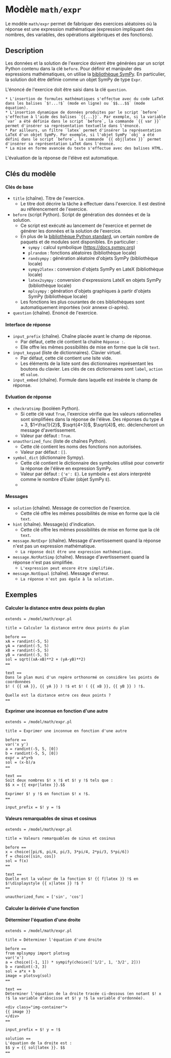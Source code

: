 # Modèle `math/expr`

Le modèle `math/expr` permet de fabriquer des exercices aléatoires où la réponse est une expression mathématique (expression impliquant des nombres, des variables, des opérations algébriques et des fonctions).

## Description

Les données et la solution de l'exercice doivent être générées par un script Python contenu dans la clé `before`. Pour définir et manipuler des expressions mathématiques, on utilise la [bibliothèque SymPy](https://www.sympy.org/en/index.html). En particulier, la solution doit être définie comme un objet SymPy de type `Expr`.

L'énoncé de l'exercice doit être saisi dans la clé `question`.

    * L'insertion de formules mathématiques s'effectue avec du code LaTeX dans les balises `$!...!$` (mode en ligne) ou `$$...$$` (mode équation).
    * L'insertion dynamique de données produites par le script `before` s'effectue à l'aide des balises `{{...}}`. Par exemple, si la variable `var` a été définie dans le script `before`, la commande `{{ var }}` permet d'insérer sa représentation textuelle dans l'énoncé.
    * Par ailleurs, un filtre `latex` permet d'insérer la représentation LaTeX d'un objet SymPy. Par exemple, si l'objet SymPy `obj` a été défini dans le script `before`, la commande `{{ obj|latex }}` permet d'insérer sa représentation LaTeX dans l'énoncé.
    * La mise en forme avancée du texte s'effectue avec des balises HTML.

L'évaluation de la réponse de l'élève est automatique.


## Clés du modèle

#### Clés de base
* `title` (chaîne). Titre de l'exercice.
    * Le titre doit décrire la tâche à effectuer dans l'exercice. Il est destiné au référencement de l'exercice.
* `before` (script Python). Script de génération des données et de la solution.
    * Ce script est exécuté au lancement de l'exercice et permet de générer les données et la solution de l'exercice.
    * En plus de la [bibliothèque Python standard](https://docs.python.org/fr/3/library/index.html), un certain nombre de paquets et de modules sont disponibles. En particulier :
        * `sympy` : calcul symbolique (https://docs.sympy.org)
        * `plrandom` : fonctions aléatoires (bibliothèque locale)
        * `randsympy` : génération aléatoire d'objets SymPy (bibliothèque locale)
        * `sympy2latex` : conversion d'objets SymPy en LateX (bibliothèque locale)
        * `latex2sympy` : conversion d'expressions LateX en objets SymPy (bibliothèque locale)
        * `mplsympy` : génération d'objets graphiques à partir d'objets SymPy (bibliothèque locale)
    * Les fonctions les plus courantes de ces bibliothèques sont automatiquement importées (voir annexe ci-après).
* `question` (chaîne). Enoncé de l'exercice. 


#### Interface de réponse
* `input_prefix` (chaîne). Chaîne placée avant le champ de réponse. 
    * Par défaut, cette clé contient la chaîne `Réponse :`. 
    * Elle offre les mêmes possibilités de mise en forme que la clé `text`.
* `input_keypad` (liste de dictionnaires). Clavier virtuel. 
    * Par défaut, cette clé contient une lsite vide. 
    * Les éléments de la liste sont des dictionnaires représentant les boutons du clavier. Les clés de ces dictionnaires sont `label`, `action` et `value`.
* `input_embed` (chaîne). Formule dans laquelle est insérée le champ de réponse. 

#### Evluation de réponse
* `checkratsimp` (booléen Python). 
    * Si cette clé vaut `True`, l'exercice vérifie que les valeurs rationnelles sont simplifiées dans la réponse de l'élève. Des réponses du type $4+3$, $1+\fra{1}{2}$, $\sqrt{4+3}$, $\sqrt{4}$, etc. déclencheront un message d'avertissement.
    * Valeur par défaut : `True`.
* `unauthorized_func` (liste de chaînes Python). 
    * Cette clé contient les noms des fonctions non autorisées.
    * Valeur par défaut : `[]`.
* `symbol_dict` (dictionnaire Sympy). 
    * Cette clé contient le dictionnaire des symboles utilisé pour convertir la réponse de l'élève en expression SymPy.
    * Valeur par défaut : `{'e': E}`. Le symbole `e` est alors interprété comme le nombre d'Euler (objet SymPy `E`).
    * 
#### Messages
* `solution` (chaîne). Message de correction de l'exercice.
    * Cette clé offre les mêmes possibilités de mise en forme que la clé `text`.
* `hint` (chaîne). Message(s) d'indication.
    * Cette clé offre les mêmes possibilités de mise en forme que la clé `text`.
* `message.NotExpr` (chaîne). Message d'avertissement quand la réponse n'est pas un expression mathématique.
   * `La réponse doit être une expression mathématique.`
* `message.NotRatSimp` (chaîne). Message d'avertissement quand la réponse n'est pas simplifiée.
   * `L'expression peut encore être simplifiée.`
* `message.NotEqual` (chaîne). Message d'erreur.
   * `La réponse n'est pas égale à la solution.`

## Exemples

#### Calculer la distance entre deux points du plan

```
extends = /model/math/expr.pl

title = Calculer la distance entre deux points du plan

before ==
xA = randint(-5, 5)
yA = randint(-5, 5)
xB = randint(-5, 5)
yB = randint(-5, 5)
sol = sqrt((xA-xB)**2 + (yA-yB)**2)
==

text ==
Dans le plan muni d'un repère orthonormé on considère les points de coordonnées 
$! ( {{ xA }}, {{ yA }} ) !$ et $! ( {{ xB }}, {{ yB }} ) !$.

Quelle est la distance entre ces deux points ?
==
```

#### Exprimer une inconnue en fonction d'une autre

```
extends = /model/math/expr.pl

title = Exprimer une inconnue en fonction d'une autre

before ==
var('x y')
a = randint(-5, 5, [0])
b = randint(-5, 5, [0])
expr = a*y+b
sol = (x-b)/a
==

text ==
Soit deux nombres $! x !$ et $! y !$ tels que :
$$ x = {{ expr|latex }}.$$

Exprimer $! y !$ en fonction $! x !$.
==

input_prefix = $! y = !$
```

#### Valeurs remarquables de sinus et cosinus

```
extends = /model/math/expr.pl

title = Valeurs remarquables de sinus et cosinus

before ==
x = choice([pi/6, pi/4, pi/3, 3*pi/4, 2*pi/3, 5*pi/6])
f = choice([sin, cos]) 
sol = f(x)
==

text ==
Quelle est la valeur de la fonction $! {{ f|latex }} !$ en $!\displaystyle {{ x|latex }} !$ ?
==

unauthorized_func = ['sin', 'cos']
```

#### Calculer la dérivée d'une fonction


#### Déterminer l'équation d'une droite

```
extends = /model/math/expr.pl

title = Déterminer l'équation d'une droite

before ==
from mplsympy import plotsvg
var('x')
a = choice([-1, 1]) * sympify(choice(['1/2', 1, '3/2', 2]))
b = randint(-3, 3)
sol = a*x + b
image = plotsvg(sol)
==

text ==
Déterminer l'équation de la droite tracée ci-dessous (en notant $! x !$ la variable d'abscisse et $! y !$ la variable d'ordonnée).

<div class="img-container">
{{ image }}
</div>
==

input_prefix = $! y = !$

solution ==
L'équation de la droite est :
$$ y = {{ sol|latex }}. $$
==
```
